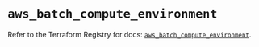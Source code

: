 # `aws_batch_compute_environment`

Refer to the Terraform Registry for docs: [`aws_batch_compute_environment`](https://registry.terraform.io/providers/hashicorp/aws/4.67.0/docs/resources/batch_compute_environment).
